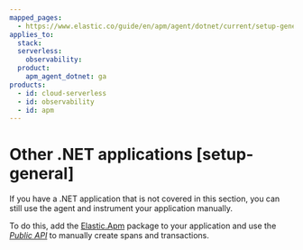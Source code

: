 ```yaml
---
mapped_pages:
  - https://www.elastic.co/guide/en/apm/agent/dotnet/current/setup-general.html
applies_to:
  stack:
  serverless:
    observability:
  product:
    apm_agent_dotnet: ga
products:
  - id: cloud-serverless
  - id: observability
  - id: apm
---
```


# Other .NET applications [setup-general]

If you have a .NET application that is not covered in this section, you can still use the agent and instrument your application manually.

To do this, add the [Elastic.Apm](https://www.nuget.org/packages/Elastic.Apm) package to your application and use the [*Public API*](/reference/public-api.md) to manually create spans and transactions.

